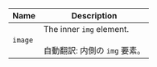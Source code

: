 
| Name | Description |
| --- | --- |
| `image` | The inner `img` element.<br /><br />自動翻訳: 内側の `img` 要素。 |

